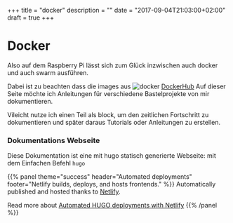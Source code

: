 ﻿+++
title = "docker"
description = ""
date = "2017-09-04T21:03:00+02:00"
draft = true
+++

# Docker

Also auf dem Raspberry Pi lässt sich zum Glück inzwischen auch docker und auch swarm ausführen. 

Dabei ist zu beachten dass die images aus ![docker](/images/moby_small.png) [DockerHub](https://hub.docker.com/) 
Auf dieser Seite möchte ich Anleitungen für verschiedene Bastelprojekte von mir dokumentieren.

Vileicht nutze ich einen Teil als block, um den zeitlichen Fortschritt zu dokumentieren und später daraus Tutorials oder Anleitungen zu erstellen.


### Dokumentations Webseite
Diese Dokumentation ist eine mit hugo statisch generierte Webseite: mit dem Einfachen Befehl `hugo` 

{{% panel theme="success" header="Automated deployments" footer="Netlify builds, deploys, and hosts  frontends." %}}
Automatically published and hosted thanks to [Netlify](https://www.netlify.com/).

Read more about [Automated HUGO deployments with Netlify](https://www.netlify.com/blog/2015/07/30/hosting-hugo-on-netlifyinsanely-fast-deploys/)
{{% /panel %}}


